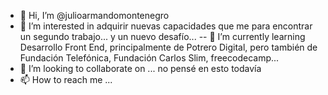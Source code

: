 - 👋 Hi, I’m @julioarmandomontenegro
- 👀 I’m interested in  adquirir nuevas capacidades que me para encontrar un segundo trabajo... y un nuevo desafío...
-- 🌱 I’m currently learning  Desarrollo Front End, principalmente de Potrero Digital, pero también de Fundación Telefónica, Fundación Carlos Slim, freecodecamp...
- 💞️ I’m looking to collaborate on ... no pensé en esto todavía
- 📫 How to reach me ...

<!---
julioarmandomontenegro/julioarmandomontenegro is a ✨ special ✨ repository because its `README.md` (this file) appears on your GitHub profile.
You can click the Preview link to take a look at your changes.
--->

